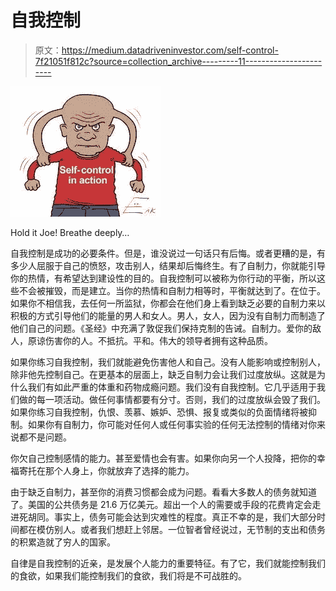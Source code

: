 # 自我控制

> 原文：<https://medium.datadriveninvestor.com/self-control-7f21051f812c?source=collection_archive---------11----------------------->

![](img/247347adcfda791adf78b72034179f0f.png)

Hold it Joe! Breathe deeply…

自我控制是成功的必要条件。但是，谁没说过一句话只有后悔。或者更糟的是，有多少人屈服于自己的愤怒，攻击别人，结果却后悔终生。有了自制力，你就能引导你的热情，有希望达到建设性的目的。自我控制可以被称为你行动的平衡，所以这些不会被摧毁，而是建立。当你的热情和自制力相等时，平衡就达到了。在位于。如果你不相信我，去任何一所监狱，你都会在他们身上看到缺乏必要的自制力来以积极的方式引导他们的能量的男人和女人。男人，女人，因为没有自制力而制造了他们自己的问题。《圣经》中充满了敦促我们保持克制的告诫。自制力。爱你的敌人，原谅伤害你的人。不抵抗。平和。伟大的领导者拥有这种品质。

如果你练习自我控制，我们就能避免伤害他人和自己。没有人能影响或控制别人，除非他先控制自己。在更基本的层面上，缺乏自制力会让我们过度放纵。这就是为什么我们有如此严重的体重和药物成瘾问题。我们没有自我控制。它几乎适用于我们做的每一项活动。做任何事情都要有分寸。否则，我们的过度放纵会毁了我们。如果你练习自我控制，仇恨、羡慕、嫉妒、恐惧、报复或类似的负面情绪将被抑制。如果你有自制力，你可能对任何人或任何事实验的任何无法控制的情绪对你来说都不是问题。

你欠自己控制感情的能力。甚至爱情也会有害。如果你向另一个人投降，把你的幸福寄托在那个人身上，你就放弃了选择的能力。

由于缺乏自制力，甚至你的消费习惯都会成为问题。看看大多数人的债务就知道了。美国的公共债务是 21.6 万亿美元。超出一个人的需要或手段的花费肯定会走进死胡同。事实上，债务可能会达到灾难性的程度。真正不幸的是，我们大部分时间都在模仿别人。或者我们想赶上邻居。一位智者曾经说过，无节制的支出和债务的积累造就了穷人的国家。

自律是自我控制的近亲，是发展个人能力的重要特征。有了它，我们就能控制我们的食欲，如果我们能控制我们的食欲，我们将是不可战胜的。